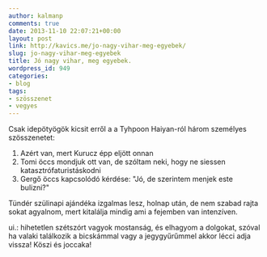 ```yaml
---
author: kalmanp
comments: true
date: 2013-11-10 22:07:21+00:00
layout: post
link: http://kavics.me/jo-nagy-vihar-meg-egyebek/
slug: jo-nagy-vihar-meg-egyebek
title: Jó nagy vihar, meg egyebek.
wordpress_id: 949
categories:
- blog
tags:
- szösszenet
- vegyes
---
```


Csak idepötyögök kicsit erről a a Tyhpoon Haiyan-ról három személyes szösszenetet:
1. Azért van, mert Kurucz épp eljött onnan
2. Tomi öccs mondjuk ott van, de szóltam neki, hogy ne siessen katasztrófaturistáskodni
3. Gergő öccs kapcsolódó kérdése: "Jó, de szerintem menjek este bulizni?"

Tündér szülinapi ajándéka izgalmas lesz, holnap után, de nem szabad rajta sokat agyalnom, mert kitalálja mindig ami a fejemben van intenzíven.

ui.: hihetetlen szétszórt vagyok mostanság, és elhagyom a dolgokat, szóval ha valaki találkozik a bicskámmal vagy a jegygyűrűmmel akkor lécci adja vissza! Köszi és joccaka!
